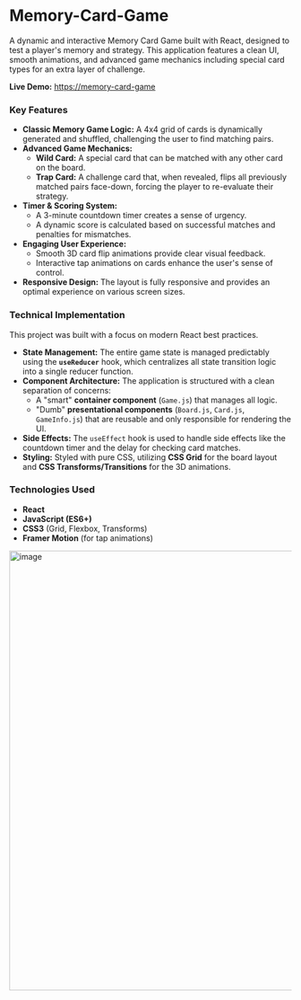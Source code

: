 # Memory-Card-Game

A dynamic and interactive Memory Card Game built with React, designed to test a player's memory and strategy. This application features a clean UI, smooth animations, and advanced game mechanics including special card types for an extra layer of challenge.

**Live Demo:** [https://memory-card-game](https://memory-card-game-eight-ashy.vercel.app/)

### Key Features

-   **Classic Memory Game Logic:** A 4x4 grid of cards is dynamically generated and shuffled, challenging the user to find matching pairs.
-   **Advanced Game Mechanics:**
    -   **Wild Card:** A special card that can be matched with any other card on the board.
    -   **Trap Card:** A challenge card that, when revealed, flips all previously matched pairs face-down, forcing the player to re-evaluate their strategy.
-   **Timer & Scoring System:**
    -   A 3-minute countdown timer creates a sense of urgency.
    -   A dynamic score is calculated based on successful matches and penalties for mismatches.
-   **Engaging User Experience:**
    -   Smooth 3D card flip animations provide clear visual feedback.
    -   Interactive tap animations on cards enhance the user's sense of control.
-   **Responsive Design:** The layout is fully responsive and provides an optimal experience on various screen sizes.

### Technical Implementation

This project was built with a focus on modern React best practices.

-   **State Management:** The entire game state is managed predictably using the **`useReducer`** hook, which centralizes all state transition logic into a single reducer function. 
-   **Component Architecture:** The application is structured with a clean separation of concerns:
    -   A "smart" **container component** (`Game.js`) that manages all logic.
    -   "Dumb" **presentational components** (`Board.js`, `Card.js`, `GameInfo.js`) that are reusable and only responsible for rendering the UI.
-   **Side Effects:** The `useEffect` hook is used to handle side effects like the countdown timer and the delay for checking card matches.
-   **Styling:** Styled with pure CSS, utilizing **CSS Grid** for the board layout and **CSS Transforms/Transitions** for the 3D animations.

### Technologies Used

-   **React** 
-   **JavaScript (ES6+)**
-   **CSS3** (Grid, Flexbox, Transforms)
-   **Framer Motion** (for tap animations)

  <img width="804" height="783" alt="image" src="https://github.com/user-attachments/assets/b1017387-6241-474a-8070-2db332c20486" />

